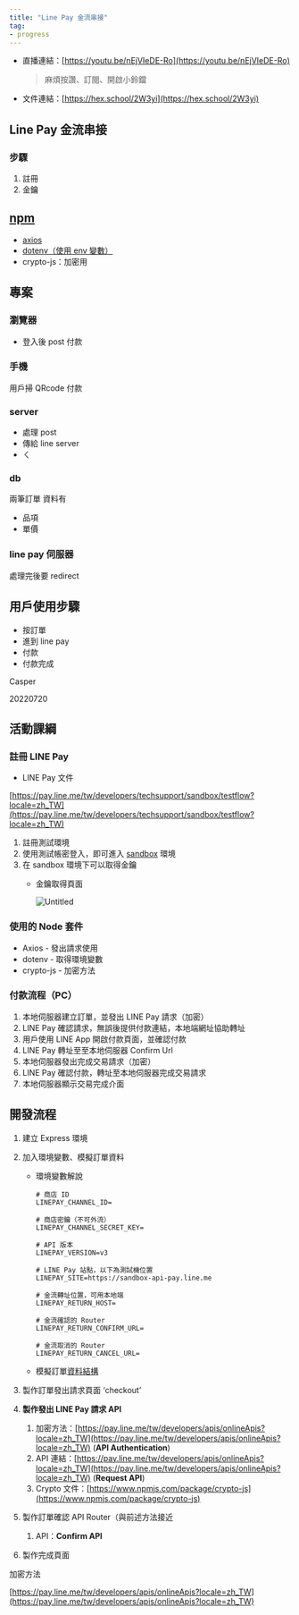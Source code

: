```yaml
---
title: "Line Pay 金流串接"
tag: 
- progress
---
```


-   直播連結：[](https://youtu.be/nEjVIeDE-Ro)[https://youtu.be/nEjVIeDE-Ro](https://youtu.be/nEjVIeDE-Ro)
    
    > 麻煩按讚、訂閱、開啟小鈴鐺
    
-   文件連結：[](https://hex.school/2W3yi)[https://hex.school/2W3yi](https://hex.school/2W3yi)

##  Line Pay 金流串接
### 步驟
1. 註冊
2. 金鑰


## [npm](npm.md)
- [axios](axios.md)
- [dotenv（使用 env 變數）](dotenv（使用%20env%20變數）.md)
- crypto-js：加密用

## 專案
### 瀏覽器
- 登入後 post 付款
### 手機
用戶掃 QRcode 付款
### server
- 處理 post 
- 傳給 line server
- ㄑ

### db

兩筆訂單
資料有
- 品項
- 單價

### line pay 伺服器
處理完後要 redirect

## 用戶使用步驟
- 按訂單
- 進到 line pay
- 付款
- 付款完成

Casper

20220720


    
## 活動課綱

### 註冊 LINE Pay

-   LINE Pay 文件

[](https://pay.line.me/tw/developers/techsupport/sandbox/testflow?locale=zh_TW)[https://pay.line.me/tw/developers/techsupport/sandbox/testflow?locale=zh_TW](https://pay.line.me/tw/developers/techsupport/sandbox/testflow?locale=zh_TW)

1.  註冊測試環境
2.  使用測試帳密登入，即可進入 [sandbox](https://sandbox-pay.line.me/zh_TW/main) 環境
3.  在 sandbox 環境下可以取得金鑰
    -   金鑰取得頁面
        
        ![Untitled](https://s3-us-west-2.amazonaws.com/secure.notion-static.com/483c66f3-a48a-4d43-868f-2466ed085174/Untitled.png)
        

### 使用的 Node 套件

-   Axios - 發出請求使用
-   dotenv - 取得環境變數
-   crypto-js - 加密方法

### 付款流程（PC）

1.  本地伺服器建立訂單，並發出 LINE Pay 請求（加密）
2.  LINE Pay 確認請求，無誤後提供付款連結，本地端網址協助轉址
3.  用戶使用 LINE App 開啟付款頁面，並確認付款
4.  LINE Pay 轉址至至本地伺服器 Confirm Url
5.  本地伺服器發出完成交易請求（加密）
6.  LINE Pay 確認付款，轉址至本地伺服器完成交易請求
7.  本地伺服器顯示交易完成介面

## 開發流程

1.  建立 Express 環境
2.  加入環境變數、模擬訂單資料
    -   環境變數解說
        
        ```
        # 商店 ID
        LINEPAY_CHANNEL_ID=
        
        # 商店密鑰（不可外流） 
        LINEPAY_CHANNEL_SECRET_KEY=
        
        # API 版本
        LINEPAY_VERSION=v3
        
        # LINE Pay 站點，以下為測試機位置
        LINEPAY_SITE=https://sandbox-api-pay.line.me
        
        # 金流轉址位置，可用本地端
        LINEPAY_RETURN_HOST=
        
        # 金流確認的 Router
        LINEPAY_RETURN_CONFIRM_URL=
        
        # 金流取消的 Router
        LINEPAY_RETURN_CANCEL_URL=
        ```
        
    -   模擬訂單[資料結構](https://pay.line.me/tw/developers/apis/onlineApis?locale=zh_TW)
        
3.  製作訂單發出請求頁面 ‘checkout’
4.  **製作發出 LINE Pay 請求 API**
    1.  加密方法：[](https://pay.line.me/tw/developers/apis/onlineApis?locale=zh_TW)[https://pay.line.me/tw/developers/apis/onlineApis?locale=zh_TW](https://pay.line.me/tw/developers/apis/onlineApis?locale=zh_TW) (****API Authentication****)
    2.  API 連結：[](https://pay.line.me/tw/developers/apis/onlineApis?locale=zh_TW)[https://pay.line.me/tw/developers/apis/onlineApis?locale=zh_TW](https://pay.line.me/tw/developers/apis/onlineApis?locale=zh_TW) (****Request API****)
    3.  Crypto 文件：[](https://www.npmjs.com/package/crypto-js)[https://www.npmjs.com/package/crypto-js](https://www.npmjs.com/package/crypto-js)
5.  製作訂單確認 API Router（與前述方法接近
    1.  API：****Confirm API****
6.  製作完成頁面

加密方法

[](https://pay.line.me/tw/developers/apis/onlineApis?locale=zh_TW)[https://pay.line.me/tw/developers/apis/onlineApis?locale=zh_TW](https://pay.line.me/tw/developers/apis/onlineApis?locale=zh_TW)